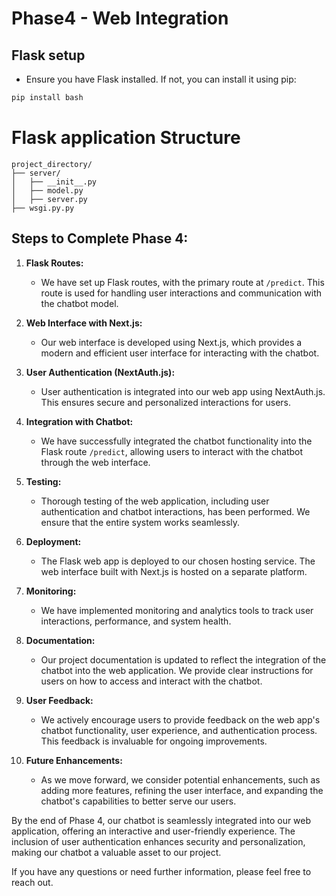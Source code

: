 # Phase4 - Web Integration

## Flask setup
- Ensure you have Flask installed. If not, you can install it using pip:
```bash
pip install bash
```

# Flask application Structure
```arduino
project_directory/
├── server/
│   ├── __init__.py
│   ├── model.py
│   ├── server.py
├── wsgi.py.py
```

## Steps to Complete Phase 4:

1. **Flask Routes:**
   - We have set up Flask routes, with the primary route at `/predict`. This route is used for handling user interactions and communication with the chatbot model.

2. **Web Interface with Next.js:**
   - Our web interface is developed using Next.js, which provides a modern and efficient user interface for interacting with the chatbot.

3. **User Authentication (NextAuth.js):**
   - User authentication is integrated into our web app using NextAuth.js. This ensures secure and personalized interactions for users.

4. **Integration with Chatbot:**
   - We have successfully integrated the chatbot functionality into the Flask route `/predict`, allowing users to interact with the chatbot through the web interface.

5. **Testing:**
   - Thorough testing of the web application, including user authentication and chatbot interactions, has been performed. We ensure that the entire system works seamlessly.

6. **Deployment:**
   - The Flask web app is deployed to our chosen hosting service. The web interface built with Next.js is hosted on a separate platform.

7. **Monitoring:**
   - We have implemented monitoring and analytics tools to track user interactions, performance, and system health.

8. **Documentation:**
   - Our project documentation is updated to reflect the integration of the chatbot into the web application. We provide clear instructions for users on how to access and interact with the chatbot.

9. **User Feedback:**
   - We actively encourage users to provide feedback on the web app's chatbot functionality, user experience, and authentication process. This feedback is invaluable for ongoing improvements.

10. **Future Enhancements:**
    - As we move forward, we consider potential enhancements, such as adding more features, refining the user interface, and expanding the chatbot's capabilities to better serve our users.

By the end of Phase 4, our chatbot is seamlessly integrated into our web application, offering an interactive and user-friendly experience. The inclusion of user authentication enhances security and personalization, making our chatbot a valuable asset to our project.

If you have any questions or need further information, please feel free to reach out.
